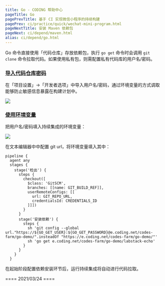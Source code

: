 ```yaml
---
title: Go - CODING 帮助中心
pageTitle: Go
pagePrevTitle: 基于 CI 实现微信小程序的持续构建
pagePrev: ci/practice/quick/wechat-mini-program.html
pageNextTitle: 安装 Maven 依赖包
pageNext: ci/depend/maven.html
alias: ci/depend/go.html
---
```


Go 命令直接使用「代码仓库」存放依赖包，执行 `go get` 命令时会调用 `git clone` 命令拉取代码。如果使用私有包，则需配置私有代码库的用户名/密码。

### [导入代码仓库密码](#vcs-password)

在「项目设置」→「开发者选项」中导入用户名/密码，通过环境变量的方式调取能够防止敏感信息暴露在构建计划中。

![](https://help-assets.codehub.cn/enterprise/20210916163525.png)

### [使用环境变量](#Jenkins)

把用户名/密码填入持续集成的环境变量：

![](https://help-assets.codehub.cn/enterprise/20210208111529.png)

在文本编辑器中中配置 git url，将环境变量填入其中：

```shell
pipeline {
  agent any
  stages {
    stage('检出') {
      steps {
        checkout([
          $class: 'GitSCM',
          branches: [[name: GIT_BUILD_REF]],
          userRemoteConfigs: [[
            url: GIT_REPO_URL,
            credentialsId: CREDENTIALS_ID
          ]]])
        }
      }
      stage('安装依赖') {
        steps {
          sh 'git config --global url."https://${GO_GET_USER}:${GO_GET_PASSWORD}@e.coding.net/codes-farm/go-demo/".insteadOf "https://e.coding.net/codes-farm/go-demo/"'
          sh 'go get e.coding.net/codes-farm/go-demo/labstack-echo'
        }
      }
    }
  }
```

在起始阶段配置依赖安装环节后，运行持续集成将自动进行代码拉取。

==== 2021/03/24 ====
